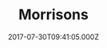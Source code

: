---
date: 2017-07-30T09:41:05.000Z
title: Morrisons
latitude: 52.04938134912715
longitude: 0.9546547409704537
category: checkin
---